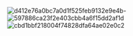 ![d412e76a0bc7a0d1f525feb9132e9e4b](https://github.com/user-attachments/assets/5138222d-4762-4132-a406-4f0999ffdcaf)-
![597886ca23f2e403cbb4a6f15dd2af1d](https://github.com/user-attachments/assets/490f2959-01bb-47e8-b836-d6521dca4262)
![cbd1bbf218004f74828dfa64ae02e0c2](https://github.com/user-attachments/assets/ac49ea5a-26bc-4bda-9f5f-b71e246cd9e7)
